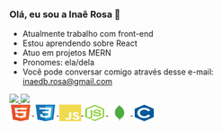 ### Olá, eu sou a Inaê Rosa 👋

-  Atualmente trabalho com front-end
- Estou aprendendo sobre React
- Atuo em projetos MERN
- Pronomes: ela/dela
- Você pode conversar comigo através desse e-mail: inaedb.rosa@gmail.com

 <div>
  <a href="https://github.com/inaerosa">
  <img height="180em" src="https://github-readme-stats.vercel.app/api?username=inaerosa&show_icons=true&theme=dracula&include_all_commits=true&count_private=true"/>
  <img height="180em" src="https://github-readme-stats.vercel.app/api/top-langs/?username=inaerosa&layout=compact&langs_count=7&theme=dracula"/>
</div>

  <div  style="display: inline_block">
    <img align="center" alt="HTML" height="30" width="40" src="https://raw.githubusercontent.com/devicons/devicon/master/icons/html5/html5-original.svg">
    <img align="center" alt="CSS" height="30" width="40" src="https://raw.githubusercontent.com/devicons/devicon/master/icons/css3/css3-original.svg">
    <img align="center" alt="Javascript" height="30" width="40" src="https://raw.githubusercontent.com/devicons/devicon/master/icons/javascript/javascript-plain.svg">
    <img align="center" alt="EJS" height="30" width="40" src="https://raw.githubusercontent.com/devicons/devicon/master/icons/nodejs/nodejs-plain.svg">
    <img align="center" alt="EJS" height="30" width="40" src="https://raw.githubusercontent.com/devicons/devicon/master/icons/mongodb/mongodb-plain.svg">
    <img align="center" alt="C" height="30" width="40" src="https://raw.githubusercontent.com/devicons/devicon/master/icons/c/c-plain.svg">
  </div>
<br>
